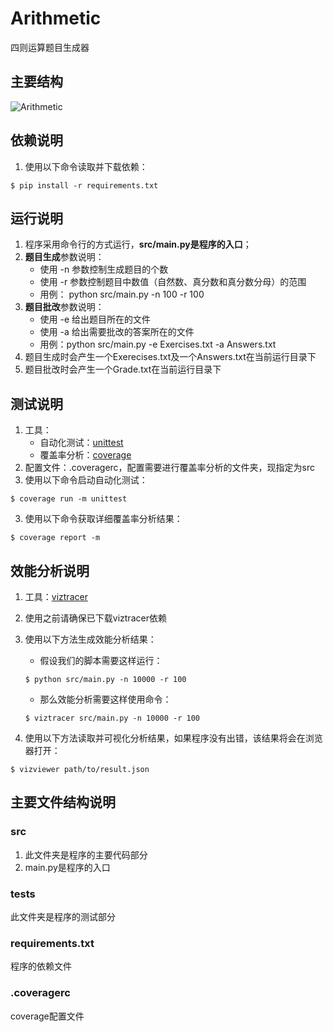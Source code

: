 # Arithmetic

四则运算题目生成器

## 主要结构
![Arithmetic](https://github.com/Taoika/Arithmetic/assets/108986990/82398cf4-6931-46be-a60f-f6546108f4d3)

## 依赖说明

1. 使用以下命令读取并下载依赖：

```
$ pip install -r requirements.txt
```

## 运行说明

1. 程序采用命令行的方式运行，**src/main.py是程序的入口**；
2. **题目生成**参数说明：
   + 使用 -n 参数控制生成题目的个数
   + 使用 -r 参数控制题目中数值（自然数、真分数和真分数分母）的范围
   + 用例： python src/main.py -n 100 -r 100   
3. **题目批改**参数说明：
   + 使用 -e 给出题目所在的文件
   + 使用 -a 给出需要批改的答案所在的文件
   + 用例：python src/main.py -e Exercises.txt -a Answers.txt
4. 题目生成时会产生一个Exerecises.txt及一个Answers.txt在当前运行目录下
5. 题目批改时会产生一个Grade.txt在当前运行目录下

## 测试说明

1. 工具：
   + 自动化测试：[unittest](https://docs.python.org/3/library/unittest.html)
   + 覆盖率分析：[coverage](https://coverage.readthedocs.io/en/7.3.1/)
2. 配置文件：.coveragerc，配置需要进行覆盖率分析的文件夹，现指定为src
3. 使用以下命令启动自动化测试：

```
$ coverage run -m unittest
```

3. 使用以下命令获取详细覆盖率分析结果：

```
$ coverage report -m
```

## 效能分析说明

1. 工具：[viztracer](https://github.com/gaogaotiantian/viztracer)

2. 使用之前请确保已下载viztracer依赖

3. 使用以下方法生成效能分析结果：

   + 假设我们的脚本需要这样运行：

   ```
   $ python src/main.py -n 10000 -r 100  
   ```

   + 那么效能分析需要这样使用命令：

   ```
   $ viztracer src/main.py -n 10000 -r 100  
   ```

4. 使用以下方法读取并可视化分析结果，如果程序没有出错，该结果将会在浏览器打开：

```
$ vizviewer path/to/result.json
```

## 主要文件结构说明

### src

1. 此文件夹是程序的主要代码部分
2. main.py是程序的入口

### tests

此文件夹是程序的测试部分

### requirements.txt

程序的依赖文件

### .coveragerc

coverage配置文件

